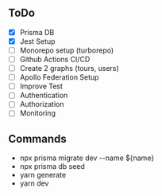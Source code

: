 ## ToDo

- [x] Prisma DB
- [x] Jest Setup
- [ ] Monorepo setup (turborepo)
- [ ] Github Actions CI/CD
- [ ] Create 2 graphs (tours, users)
- [ ] Apollo Federation Setup
- [ ] Improve Test
- [ ] Authentication
- [ ] Authorization
- [ ] Monitoring

## Commands

- npx prisma migrate dev --name ${name}
- npx prisma db seed
- yarn generate
- yarn dev
